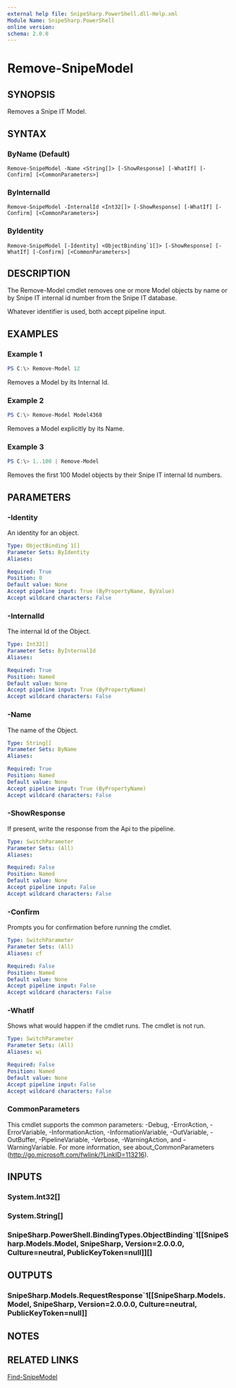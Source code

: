 ```yaml
---
external help file: SnipeSharp.PowerShell.dll-Help.xml
Module Name: SnipeSharp.PowerShell
online version:
schema: 2.0.0
---
```


# Remove-SnipeModel

## SYNOPSIS
Removes a Snipe IT Model.

## SYNTAX

### ByName (Default)
```
Remove-SnipeModel -Name <String[]> [-ShowResponse] [-WhatIf] [-Confirm] [<CommonParameters>]
```

### ByInternalId
```
Remove-SnipeModel -InternalId <Int32[]> [-ShowResponse] [-WhatIf] [-Confirm] [<CommonParameters>]
```

### ByIdentity
```
Remove-SnipeModel [-Identity] <ObjectBinding`1[]> [-ShowResponse] [-WhatIf] [-Confirm] [<CommonParameters>]
```

## DESCRIPTION
The Remove-Model cmdlet removes one or more Model objects by name or by Snipe IT internal id number from the Snipe IT database.

Whatever identifier is used, both accept pipeline input.

## EXAMPLES

### Example 1
```powershell
PS C:\> Remove-Model 12
```

Removes a Model by its Internal Id.

### Example 2
```powershell
PS C:\> Remove-Model Model4368
```

Removes a Model explicitly by its Name.

### Example 3
```powershell
PS C:\> 1..100 | Remove-Model
```

Removes the first 100 Model objects by their Snipe IT internal Id numbers.

## PARAMETERS

### -Identity
An identity for an object.

```yaml
Type: ObjectBinding`1[]
Parameter Sets: ByIdentity
Aliases:

Required: True
Position: 0
Default value: None
Accept pipeline input: True (ByPropertyName, ByValue)
Accept wildcard characters: False
```

### -InternalId
The internal Id of the Object.

```yaml
Type: Int32[]
Parameter Sets: ByInternalId
Aliases:

Required: True
Position: Named
Default value: None
Accept pipeline input: True (ByPropertyName)
Accept wildcard characters: False
```

### -Name
The name of the Object.

```yaml
Type: String[]
Parameter Sets: ByName
Aliases:

Required: True
Position: Named
Default value: None
Accept pipeline input: True (ByPropertyName)
Accept wildcard characters: False
```

### -ShowResponse
If present, write the response from the Api to the pipeline.

```yaml
Type: SwitchParameter
Parameter Sets: (All)
Aliases:

Required: False
Position: Named
Default value: None
Accept pipeline input: False
Accept wildcard characters: False
```

### -Confirm
Prompts you for confirmation before running the cmdlet.

```yaml
Type: SwitchParameter
Parameter Sets: (All)
Aliases: cf

Required: False
Position: Named
Default value: None
Accept pipeline input: False
Accept wildcard characters: False
```

### -WhatIf
Shows what would happen if the cmdlet runs.
The cmdlet is not run.

```yaml
Type: SwitchParameter
Parameter Sets: (All)
Aliases: wi

Required: False
Position: Named
Default value: None
Accept pipeline input: False
Accept wildcard characters: False
```

### CommonParameters
This cmdlet supports the common parameters: -Debug, -ErrorAction, -ErrorVariable, -InformationAction, -InformationVariable, -OutVariable, -OutBuffer, -PipelineVariable, -Verbose, -WarningAction, and -WarningVariable. For more information, see about_CommonParameters (http://go.microsoft.com/fwlink/?LinkID=113216).

## INPUTS

### System.Int32[]

### System.String[]

### SnipeSharp.PowerShell.BindingTypes.ObjectBinding`1[[SnipeSharp.Models.Model, SnipeSharp, Version=2.0.0.0, Culture=neutral, PublicKeyToken=null]][]

## OUTPUTS

### SnipeSharp.Models.RequestResponse`1[[SnipeSharp.Models.Model, SnipeSharp, Version=2.0.0.0, Culture=neutral, PublicKeyToken=null]]

## NOTES

## RELATED LINKS

[Find-SnipeModel](Find-SnipeModel.md)
